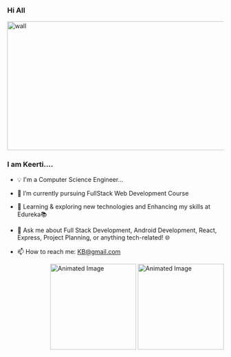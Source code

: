 
### Hi All
<img src="https://github.com/keerti-B-1998/keerti-B-1998/assets/153301474/4f2b1c37-f4f0-4c72-b93e-24483791143b" alt="wall" width="900" height="300">


### I am Keerti....
               
* 💡 I'm a Computer Science Engineer...

* 🔭 I’m currently pursuing FullStack Web Development Course

* 🌱 Learning & exploring new technologies and Enhancing my skills at Edureka📚
  
* 💬 Ask me about Full Stack Development, Android Development, React, Express, Project Planning, or anything tech-related! 🌐

* 📫 How to reach me: KB@gmail.com

<div style="float: right; margin-left: 20px;">
  <img src="C:\Users\Dell\Desktop\gif.gif" alt="Animated Image" width="200">
  <img src="https://github.com/keerti-B-1998/keerti-B-1998/assets/153301474/f1a7bcb3-3576-4ef4-a0c2-496f7996fb81" alt="Animated Image" width="200">
 </div>
